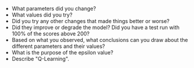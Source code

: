 - What parameters did you change?
- What values did you try?
- Did you try any other changes that made things better or worse?
- Did they improve or degrade the model? Did you have a test run with 100% of the scores above 200?
- Based on what you observed, what conclusions can you draw about the different parameters and their values?
- What is the purpose of the epsilon value?
- Describe "Q-Learning".
